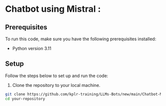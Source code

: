 # Chatbot using Mistral :



## Prerequisites

To run this code, make sure you have the following prerequisites installed:

- Python version 3.11

## Setup

Follow the steps below to set up and run the code:

1. Clone the repository to your local machine.

```bash
git clone https://github.com/kplr-training/LLMs-Bots/new/main/Chatbot-Mistral.git
cd your-repository
